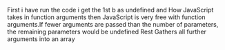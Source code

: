 First i have run the code i get the 1st b as undefined and How JavaScript takes in function arguments then JavaScript is very free with function arguments.If fewer arguments are passed than the number of parameters, the remaining parameters would be undefined Rest Gathers all further arguments into an array